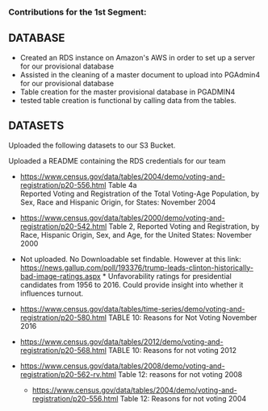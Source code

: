### Contributions for the 1st Segment:
## DATABASE
- Created an RDS instance on Amazon's AWS  in order to set up a server for our provisional database
- Assisted in the cleaning of a master document to upload into PGAdmin4 for our provisional database
- Table creation for the master provisional database in PGADMIN4
- tested table creation is functional by calling data from the tables.

## DATASETS
Uploaded the following datasets to our S3 Bucket.

Uploaded a README containing the RDS credentials for our team

- https://www.census.gov/data/tables/2004/demo/voting-and-registration/p20-556.html Table 4a  
Reported Voting and Registration of the Total Voting-Age Population, by Sex, Race and Hispanic Origin, for States: November 2004

- https://www.census.gov/data/tables/2000/demo/voting-and-registration/p20-542.html Table 2, Reported Voting and Registration, by Race, Hispanic Origin, Sex, and Age, for the United States: November 2000  

- Not uploaded. No Downloadable set findable. However at this link: https://news.gallup.com/poll/193376/trump-leads-clinton-historically-bad-image-ratings.aspx * Unfavorability ratings for presidential candidates from 1956 to 2016. Could provide insight into whether it influences turnout.

- https://www.census.gov/data/tables/time-series/demo/voting-and-registration/p20-580.html TABLE 10: Reasons for Not Voting November 2016

- https://www.census.gov/data/tables/2012/demo/voting-and-registration/p20-568.html TABLE 10: Reasons for not voting 2012
- https://www.census.gov/data/tables/2008/demo/voting-and-registration/p20-562-rv.html Table 12: reasons for not voting 2008
  -  https://www.census.gov/data/tables/2004/demo/voting-and-registration/p20-556.html Table 12: Reasons for not voting 2004